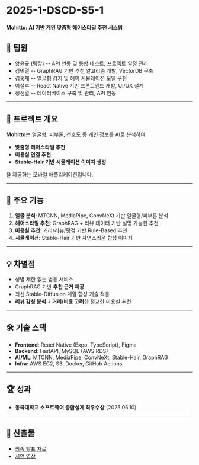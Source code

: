 # 2025-1-DSCD-S5-1

**Mohitto: AI 기반 개인 맞춤형 헤어스타일 추천 시스템**

## 👥 팀원

-   양윤규 (팀장) -- API 연동 및 통합 테스트, 프로젝트 일정 관리
-   김민열 -- GraphRAG 기반 추천 알고리즘 개발, VectorDB 구축
-   김홍재 -- 얼굴형 감지 및 헤어 시뮬레이션 모델 구현
-   이설후 -- React Native 기반 프론트엔드 개발, UI/UX 설계
-   정선열 -- 데이터베이스 구축 및 관리, API 연동

------------------------------------------------------------------------

## 📌 프로젝트 개요

**Mohitto**는 얼굴형, 피부톤, 선호도 등 개인 정보를 AI로 분석하여
- **맞춤형 헤어스타일 추천**
- **미용실 연결 추천**
- **Stable-Hair 기반 시뮬레이션 이미지 생성**

을 제공하는 모바일 애플리케이션입니다.

------------------------------------------------------------------------

## 🚀 주요 기능

1.  **얼굴 분석**: MTCNN, MediaPipe, ConvNeXt 기반 얼굴형/피부톤 분석
2.  **헤어스타일 추천**: GraphRAG + 리뷰 데이터 기반 설명 가능한 추천
3.  **미용실 추천**: 거리/리뷰/평점 기반 Rule-Based 추천
4.  **시뮬레이션**: Stable-Hair 기반 자연스러운 합성 이미지

------------------------------------------------------------------------

## 💡 차별점

-   성별 제한 없는 범용 서비스
-   GraphRAG 기반 **추천 근거 제공**
-   최신 Stable-Diffusion 계열 합성 기술 적용
-   **리뷰 감성 분석 + 거리/비용 고려**한 정교한 미용실 추천

------------------------------------------------------------------------

## 🛠 기술 스택

-   **Frontend**: React Native (Expo, TypeScript), Figma
-   **Backend**: FastAPI, MySQL (AWS RDS)
-   **AI/ML**: MTCNN, MediaPipe, ConvNeXt, Stable-Hair, GraphRAG
-   **Infra**: AWS EC2, S3, Docker, GitHub Actions

------------------------------------------------------------------------

## 🏆 성과

-   **동국대학교 소프트웨어 종합설계 최우수상** (2025.06.10)

------------------------------------------------------------------------

## 📎 산출물

-   [최종 발표
    자료](https://github.com/Yungyu-Yang/2025-1-DSCD-S5-1/blob/main/%EC%B5%9C%EC%A2%85%EB%B0%9C%ED%91%9C_PPT_1_S5.pdf)
-   [시연
    영상](https://www.youtube.com/watch?v=Q5L2FSPs6_0&feature=youtu.be)
